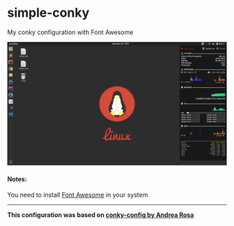 # simple-conky
My conky configuration with Font Awesome

[![screenshot](https://raw.githubusercontent.com/pinheiroalexandre2/simple-conky/master/screenshot.png)](https://raw.githubusercontent.com/pinheiroalexandre2/simple-conky/master/screenshot.png)
  
#### **Notes**:
You need to install [Font Awesome](https://github.com/FortAwesome/Font-Awesome) in your system


---
**This configuration was based on [conky-config by Andrea Rosa](https://github.com/andrea-rosa/conky-config)**
